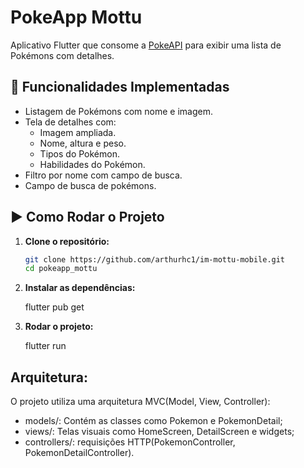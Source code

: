 # PokeApp Mottu

Aplicativo Flutter que consome a [PokeAPI](https://pokeapi.co) para exibir uma lista de Pokémons com detalhes.

## 📱 Funcionalidades Implementadas

- Listagem de Pokémons com nome e imagem.
- Tela de detalhes com:
  - Imagem ampliada.
  - Nome, altura e peso.
  - Tipos do Pokémon.
  - Habilidades do Pokémon.
- Filtro por nome com campo de busca.
- Campo de busca de pokémons.

## ▶️ Como Rodar o Projeto

1. **Clone o repositório:**

   ```bash
   git clone https://github.com/arthurhc1/im-mottu-mobile.git
   cd pokeapp_mottu

2. **Instalar as dependências:**

   flutter pub get
   
3. **Rodar o projeto:**

   flutter run

## **Arquitetura:**

   O projeto utiliza uma arquitetura MVC(Model, View, Controller):
   - models/: Contém as classes como Pokemon e PokemonDetail;
   - views/: Telas visuais como HomeScreen, DetailScreen e widgets;
   - controllers/: requisições HTTP(PokemonController, PokemonDetailController).
   
